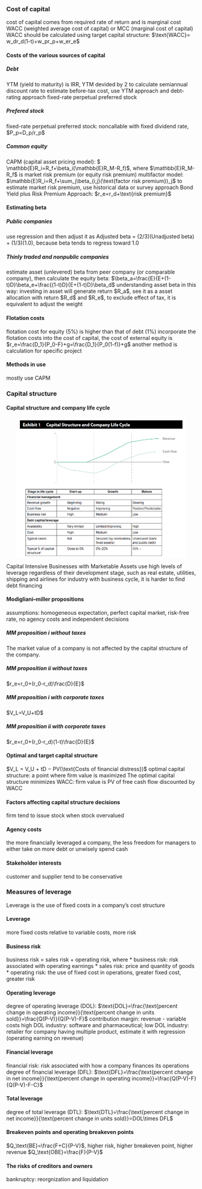 <ndtag category="CFA I" tag="Corporate-Issuers" createdate="2022-12-11" editdate="2022-12-11"></ndtag>
<h3>Cost of capital</h3>
<!-- 6 -->
cost of capital comes from required rate of return and is marginal cost
WACC (weighted average cost of capital) or MCC (marginal cost of capital)
WACC should be calculated using target capital structure:
$\text{WACC}= w_dr_d(1-t)+w_pr_p+w_er_e$

<h4>Costs of the various sources of capital</h4>
<h5>Debt</h5>
<!--  -->
YTM (yield to maturity) is IRR, YTM devided by 2 to calculate semiannual discount rate
to estimate before-tax cost, use YTM approach and debt-rating approach
fixed-rate perpetual preferred stock

<h5>Prefered stock</h5>
<!--  -->
fixed-rate perpetual preferred stock: noncallable with fixed dividend rate, $P_p=D_p/r_p$
<h5>Common equity</h5>
<!--  -->
CAPM (capital asset pricing model): $
\mathbb{E}R_i=R_f+\beta_i(\mathbb{E}R_M-R_f)$, where $\mathbb{E}R_M-R_f$ is market risk premium (or equity risk premium)
multifactor model: $\mathbb{E}R_i=R_f+\sum_j\beta_{i,j}(\text{factor risk premium})_j$
to estimate market risk premium, use historical data or survey approach
Bond Yield plus Risk Premium Approach: $r_e=r_d+\text{risk premium}$


<h4>Estimating beta</h4>
<h5>Public companies</h5>
<!--  -->
use regression and then adjust it as Adjusted beta = (2/3)(Unadjusted beta) + (1/3)(1.0), because beta tends to regress toward 1.0
<h5>Thinly traded and nonpublic companies</h5>
<!--  -->
estimate asset (unlevered) beta from peer company (or comparable company), then calculate the equity beta: $\beta_a=\frac{E}{E+(1-t)D}\beta_e+\frac{(1-t)D}{E+(1-t)D}\beta_d$
understanding asset beta in this way: investing in asset will generate return $R_a$, see it as a asset allocation with return $R_d$ and $R_e$, to exclude effect of tax, it is equivalent to adjust the weight


<h4>Flotation costs</h4>
<!--  -->
flotation cost for equity (5%) is higher than that of debt (1%)
incorporate the flotation costs into the cost of capital, the cost of external equity is $r_e=\frac{D_1}{P_0-F}+g=\frac{D_1}{P_0(1-f)}+g$
another method is calculation for specific project


<h4>Methods in use</h4>
<!--  -->
mostly use CAPM



<h3>Capital structure</h3>

<h4>Capital structure and company life cycle</h4>
<!-- 6 -->
<p class="wrapper" style="text-align:center;">
<img src="images/CFA I/CFA I-corporate issuer-capital structure-life cycle.png" width="450px" max-width="100%" align="center"></p>

Capital Intensive Businesses with Marketable Assets use high levels of leverage regardless of their development stage, such as real estate, utilities, shipping and airlines
for industry with business cycle, it is harder to find debt financing

<h4>Modigliani–miller propositions</h4>
<!--  -->
assumptions: homogeneous expectation, perfect capital market, risk-free rate, no agency costs and independent decisions
<h5>MM proposition i without taxes</h5>
The market value of a company is not affected by the capital structure of the company.
<h5>MM proposition ii without taxes</h5>
$r_e=r_0+(r_0-r_d)\frac{D}{E}$
<h5>MM proposition i with corporate taxes</h5>
$V_L=V_U+tD$
<h5>MM proposition ii with corporate taxes</h5>
$r_e=r_0+(r_0-r_d)(1-t)\frac{D}{E}$

<h4>Optimal and target capital structure</h4>
<!--  -->
$V_L = V_U + tD − PV(\text{Costs of financial distress})$
optimal capital structure: a point where firm value is maximized
The optimal capital structure minimizes WACC: firm value is PV of free cash flow discounted by WACC

<h4>Factors affecting capital structure decisions</h4>
firm tend to issue stock when stock overvalued

<h4>Agency costs</h4>
the more financially leveraged a company, the less freedom for managers to either take on more debt or unwisely spend cash

<h4>Stakeholder interests</h4>
<!--  -->
customer and supplier tend to be conservative



<h3>Measures of leverage</h3>
Leverage is the use of fixed costs in a company’s cost structure

<h4>Leverage</h4>
more fixed costs relative to variable costs, more risk

<h4>Business risk</h4>
<!-- 88 -->
business risk = sales risk + operating risk, where
* business risk: risk associated with operating earnings
* sales risk: price and quantity of goods
* operating risk: the use of fixed cost in operations, greater fixed cost, greater risk

<h4>Operating leverage</h4>
<!--  -->
degree of operating leverage (DOL): $\text{DOL}=\frac{\text{percent change in operating income}}{\text{percent change in units sold}}=\frac{Q(P-V)}{Q(P-V)-F}$
contribution margin: revenue - variable costs
high DOL industry: software and pharmaceutical; low DOL industry: retailer
for company having multiple product, estimate it with regression (operating earning on revenue)
 
<h4>Financial leverage</h4>
<!--  -->
financial risk: risk associated with how a company finances its operations
degree of financial leverage (DFL): $\text{DFL}=\frac{\text{percent change in net income}}{\text{percent change in operating income}}=\frac{Q(P-V)-F}{Q(P-V)-F-C}$

<h4>Total leverage</h4>
degree of total leverage (DTL): $\text{DTL}=\frac{\text{percent change in net income}}{\text{percent change in units sold}}=DOL\times DFL$

<h4>Breakeven points and operating breakeven points</h4>
<!--  -->
$Q_\text{BE}=\frac{F+C}{P-V}$, higher risk, higher breakeven point, higher revenue
$Q_\text{OBE}=\frac{F}{P-V}$

<h4>The risks of creditors and owners</h4>
bankruptcy: reorgnization and liquidation

